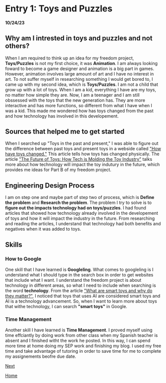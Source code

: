 # Entry 1: Toys and Puzzles 
#### 10/24/23

## Why am I intrested in toys and puzzles and not others? 
When I am required to think up an idea for my freedom project, **Toys/Puzzles** is not my first choice, it was **Animation**. I am always looking foward to become a game designer and animation is a big part in games. However, animation involves large amount of art and I have no interest in art. To not suffer myself in researching something I would get bored to, I came up with my second idea, which is **Toys/Puzzles**. I am not a child that grow up with a lot of toys. When I am a kid, everything I have are my toys, no matter how simple they are. Now, I am a teenager and I am still obssessed with the toys that the new generation has. They are more interactive and has more functions, so different from what I have when I was a kid. This made me wondered how has toys changed from the past and how technology has involved in this developement. 

## Sources that helped me to get started
When I searched up "Toys in the past and present," I was able to figure out the difference between past toys and present toys in a webside called ["How have toys changed."](https://www.twinkl.com/homework-help/history-homework-help/toys-from-the-past/how-have-toys-changed) This article tells how toys has changed physically. The article ["The Future of Toys: How Tech is Molding the Toy Industry"](https://www.linkedin.com/pulse/future-toys-how-tech-molding-toy-industry-ted-curtin#%253A~%253Atext%253DA%2520smart%2520toy%2520has%2520its%252Cplay%2520value%2520or%2520educational%2520features.) talks more about how technology will impact the toy indutury in the future, which provides me ideas for Part B of my freedom project. 

## Engineering Design Process 
I am on step one and maybe part of step two of process, which is **Define the problem** and **Research the problem**. The problem I try to solve is to **figure out the impacts technology had on toys/puzzles**. I had found articles that showed how technology already involved in the developement of toys and how it will impact the industry in the future. From researching and reading the articles, I understand that technology had both benefits and negatives when it was added to toys. 

## Skills
### How to Google
One skill that I have learned is **Googleling**. What comes to googleling is I understand what I should type in the search box in order to get websites that include what I want. I understand the freedom project is about technology in different areas, so what I need to include when searching is the word **technology**. From the article ["What are smart toys and why do they matter?"](https://www.smarttoyawards.org/learn-more.html), I noticed that toys that uses AI are considered smart toys and AI is a technology advancement. So, when I want to learn more about toys that withe technology, I can search **"smart toys"** in Google.

### Time Management
Another skill I have learned is **Time Management**. I proved myself using time effciantly by doing work from other class when my Spanish teacher is absent and I finished witht the work he posted. In this way, I can spend more time at home doing my SEP work and finishing my blog. I used my free time and take advantage of tutoring in order to save time for me to complete my assignements beofre due date. 




[Next](entry02.md)

[Home](../README.md)